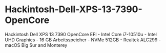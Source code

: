 # Hackintosh-Dell-XPS-13-7390-OpenCore

Hackintosh Dell XPS 13 7390 OpenCore EFI - Intel Core i7-10510u - Intel UHD Graphics - 16 GB Arbeitsspeicher - NVMe 512GB - Realtek ALC299 - macOS Big Sur and Monterey
